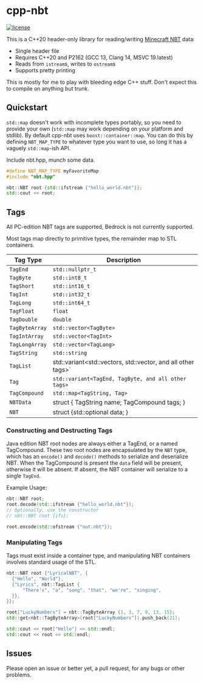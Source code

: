 # cpp-nbt

[![license](https://img.shields.io/badge/license-zlib-lightgrey.svg)](https://en.wikipedia.org/wiki/Zlib_License)


This is a C++20 header-only library for reading/writing
[Minecraft NBT](https://wiki.vg/NBT) data:
* Single header file
* Requires C++20 and P2162 (GCC 13, Clang 14, MSVC 19.latest)
* Reads from `istream`s, writes to `ostream`s
* Supports pretty printing

This is mostly for me to play with bleeding edge C++ stuff. Don't expect
this to compile on anything but trunk.

## Quickstart

`std::map` doesn't work with incomplete types portably, so you need to provide
your own (`std::map` may work depending on your platform and stdlib). By
default cpp-nbt uses `boost::container::map`. You can do this by defining
`NBT_MAP_TYPE` to whatever type you want to use, so long it has a vaguely
`std::map`-ish API.

Include nbt.hpp, munch some data.

```cpp
#define NBT_MAP_TYPE myFavoriteMap
#include "nbt.hpp"

nbt::NBT root {std::ifstream {"hello_world.nbt"}};
std::cout << root;
```

## Tags

All PC-edition NBT tags are supported, Bedrock is not currently supported.

Most tags map directly to primitive types, the remainder map to STL containers.

| Tag Type | Description |
| --- | --- |
| `TagEnd` | `std::nullptr_t` |
| `TagByte` | `std::int8_t` |
| `TagShort` | `std::int16_t` |
| `TagInt` | `std::int32_t` |
| `TagLong` | `std::int64_t` |
| `TagFloat` | `float` |
| `TagDouble` | `double` |
| `TagByteArray` | `std::vector<TagByte>` |
| `TagIntArray` | `std::vector<TagInt>` |
| `TagLongArray` | `std::vector<TagLong>` |
| `TagString` | `std::string` |
| `TagList` | std::variant<std::vectors<TagEnd>, std::vector<TagByte>, and all other tags>` |
| `Tag` | `std::variant<TagEnd, TagByte, and all other tags>` |
| `TagCompound` | `std::map<TagString, Tag>`|
| `NBTData` | struct { TagString name; TagCompound tags; } |
| `NBT` | struct {std::optional<NBTData> data; } |


### Constructing and Destructing Tags

Java edition NBT root nodes are always either a TagEnd, or a named TagCompound.
These two root nodes are encapsulated by the `NBT` type, which has an
`encode()` and `decode()` methods to serialize and deserialize NBT. When
the TagCompound is present the `data` field will be present, otherwise it
will be absent. If absent, the NBT container will serialize to a single `TagEnd`.

Example Usage:
```cpp
nbt::NBT root;
root.decode(std::ifstream {"hello_world.nbt"});
// Optionally, use the constructor
// nbt::NBT root {ifs};

root.encode(std::ofstream {"out.nbt"});
```

### Manipulating Tags

Tags must exist inside a container type, and manipulating NBT containers
involves standard usage of the STL.

```cpp
nbt::NBT root {"LyricalNBT", {
  {"Hello", "World"},
  {"Lyrics", nbt::TagList {
      "There's", "a", "song", "that", "we're", "singing",
  }},
}};

root["LuckyNumbers"] = nbt::TagByteArray {1, 3, 7, 9, 13, 15};
std::get<nbt::TagByteArray>(root["LuckyNumbers"]).push_back(21);

std::cout << root["Hello"] << std::endl;
std::cout << root << std::endl;
```


## Issues

Please open an issue or better yet, a pull request, for any bugs or other
problems.
